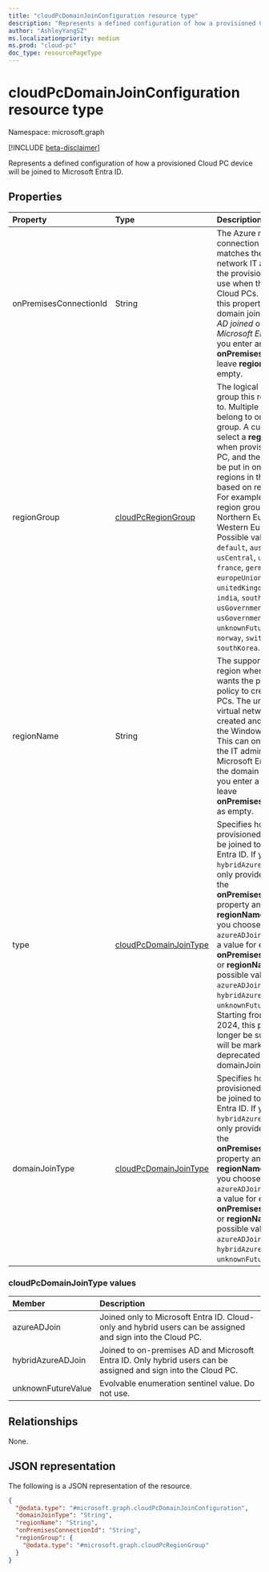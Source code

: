 ```yaml
---
title: "cloudPcDomainJoinConfiguration resource type"
description: "Represents a defined configuration of how a provisioned Cloud PC device will be joined to Microsoft Entra ID."
author: "AshleyYangSZ"
ms.localizationpriority: medium
ms.prod: "cloud-pc"
doc_type: resourcePageType
---
```


# cloudPcDomainJoinConfiguration resource type

Namespace: microsoft.graph

[!INCLUDE [beta-disclaimer](../../includes/beta-disclaimer.md)]

Represents a defined configuration of how a provisioned Cloud PC device will be joined to Microsoft Entra ID.

## Properties
|Property|Type|Description|
|:---|:---|:---|
|onPremisesConnectionId|String|The Azure network connection ID that matches the virtual network IT admins want the provisioning policy to use when they create Cloud PCs. You can use this property in both domain join types: _Azure AD joined_ or _Hybrid Microsoft Entra joined_. If you enter an **onPremisesConnectionId**, leave **regionName** as empty.|
|regionGroup|[cloudPcRegionGroup](../resources/cloudpcsupportedregion.md#cloudpcregiongroup-values)|The logical geographic group this region belongs to. Multiple regions can belong to one region group. A customer can select a **regionGroup** when provisioning a Cloud PC, and the Cloud PC will be put in one of the regions in the group based on resource status. For example, the Europe region group contains the Northern Europe and Western Europe regions. Possible values are: `default`, `australia`, `canada`, `usCentral`, `usEast`, `usWest`, `france`, `germany`, `europeUnion`, `unitedKingdom`, `japan`, `asia`, `india`, `southAmerica`, `euap`, `usGovernment`, `usGovernmentDOD`, `unknownFutureValue`, `norway`, `switzerland`, and `southKorea`. Read-only.|
|regionName|String|The supported Azure region where the IT admin wants the provisioning policy to create Cloud PCs. The underlying virtual network will be created and managed by the Windows 365 service. This can only be entered if the IT admin chooses Microsoft Entra joined as the domain join type. If you enter a **regionName**, leave **onPremisesConnectionId** as empty.|
|type|[cloudPcDomainJoinType](#cloudpcdomainjointype-values)|Specifies how the provisioned Cloud PC will be joined to Microsoft Entra ID. If you choose the `hybridAzureADJoin` type, only provide a value for the **onPremisesConnectionId** property and leave **regionName** as empty. If you choose the `azureADJoin` type, provide a value for either **onPremisesConnectionId** or **regionName**. The possible values are: `azureADJoin`, `hybridAzureADJoin`, `unknownFutureValue`. Starting from January 31, 2024, this property will no longer be supported and will be marked as deprecated. Please use domainJoinType instead.|
|domainJoinType|[cloudPcDomainJoinType](#cloudpcdomainjointype-values)|Specifies how the provisioned Cloud PC will be joined to Microsoft Entra ID. If you choose the `hybridAzureADJoin` type, only provide a value for the **onPremisesConnectionId** property and leave **regionName** as empty. If you choose the `azureADJoin` type, provide a value for either **onPremisesConnectionId** or **regionName**. The possible values are: `azureADJoin`, `hybridAzureADJoin`, `unknownFutureValue`.|


### cloudPcDomainJoinType values

|Member|Description|
|:---|:---|
|azureADJoin|Joined only to Microsoft Entra ID. Cloud-only and hybrid users can be assigned and sign into the Cloud PC.|
|hybridAzureADJoin|Joined to on-premises AD and Microsoft Entra ID. Only hybrid users can be assigned and sign into the Cloud PC.|
|unknownFutureValue|Evolvable enumeration sentinel value. Do not use.|

## Relationships
None.

## JSON representation
The following is a JSON representation of the resource.
<!-- {
  "blockType": "resource",
  "@odata.type": "microsoft.graph.cloudPcDomainJoinConfiguration"
}
-->
``` json
{
  "@odata.type": "#microsoft.graph.cloudPcDomainJoinConfiguration",
  "domainJoinType": "String",
  "regionName": "String",
  "onPremisesConnectionId": "String",
  "regionGroup": {
    "@odata.type": "#microsoft.graph.cloudPcRegionGroup"
  }
}
```
